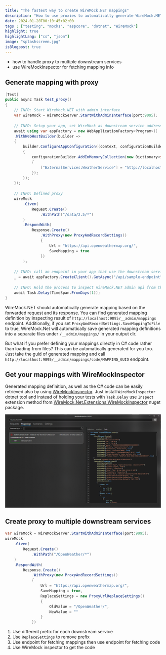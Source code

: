 ```yaml
---
title: "The fastest way to create WireMock.NET mappings"
description: "How to use proxies to automatically generate WireMock.MET stubs"
date: 2024-01-20T00:10:45+02:00
tags : ["testing", "mocks", "aspcore", "dotnet", "WireMock"]
highlight: true
highlightLang: ["cs", "json"]
image: "splashscreen.jpg"
isBlogpost: true
---
```



- how to handle proxy to multiple downstream services
- use WireMockInspector for fetching mapping info

## Generate mapping with proxy

```cs
[Test]
public async Task test_proxy()
{
    // INFO: Start WireMock.NET with admin interface
    var wireMock = WireMockServer.StartWithAdminInterface(port:9095);
    
    // INFO: Setup your app, set WireMock as downstream service address
    await using var appFactory = new WebApplicationFactory<Program>()
    .WithWebHostBuilder(builder =>
    {
        builder.ConfigureAppConfiguration((context, configurationBuilder) =>
        {
            configurationBuilder.AddInMemoryCollection(new Dictionary<string, string?>
            {
                ["ExternalServices:WeatherService"] = "http://localhost:9095"
            });
        });
    });

    // INFO: Defined proxy
    wireMock
        .Given(
            Request.Create()
                .WithPath("/data/2.5/*")
        )
        .RespondWith(
            Response.Create()
                .WithProxy(new ProxyAndRecordSettings()
                {
                    Url = "https://api.openweathermap.org/",
                    SaveMapping = true
                })
        );

    // INFO: call an endpoint in your app that use the downstream service
    _ = await appFactory.CreateClient().GetAsync("/api/sample-endpoint");

    // INFO: Hold the process to inspect WireMock.NET admin api from the browser or WireMockInspector
    await Task.Delay(TimeSpan.FromDays(1));
}
```

WireMock.NET should automatically generate mapping based on the forwarded request and its response. You can find generated mapping definition by inspecting result of `http://localhost:9095/__admin/mappings` endpoint. Additionally, if you set `ProxyAndRecordSettings.SaveMappingToFile` to true, WireMock.Net will automatically save generated mapping definitions into a separate files under `/__admin/mappings/` in your output dir. 

But what if you prefer defining your mappings directly in C# code rather than loading from files? This can be automatically generated for you too. Just take the guid of generated mapping and call `http://localhost:9095/__admin/mappings/code/MAPPING_GUID` endpoint.

## Get your mappings with WireMockInspector

Generated mapping definition, as well as the C# code can be easily retrieved also by using [WireMockInspector](https://github.com/WireMock-Net/WireMockInspector). Just install `WireMockInspector` dotnet tool and instead of holding your tests with `Task.Delay` use `Inspect` extension method from [WireMock.Net.Extensions.WireMockInspector](https://www.nuget.org/packages/WireMock.Net.Extensions.WireMockInspector) nuget package.

![](wiremockinspector_generated_mapping.png)


## Create proxy to multiple downstream services

```cs
var wireMock = WireMockServer.StartWithAdminInterface(port:9095);
wireMock
    .Given(
        Request.Create()
            .WithPath("/OpenWeather/*")
    )
    .RespondWith(
        Response.Create()
            .WithProxy(new ProxyAndRecordSettings()
            {
                Url = "https://api.openweathermap.org/",
                SaveMapping = true,
                ReplaceSettings = new ProxyUrlReplaceSettings()
                {
                    OldValue = "/OpenWeather/",
                    NewValue = ""
                }
            })
```

1. Use different prefix for each downstream service
2. Use `ReplaceSettings` to remove prefix
3. Use endpoint for fetching mappings then use endpoint for fetching code
4. Use WireMock inspector to get the code